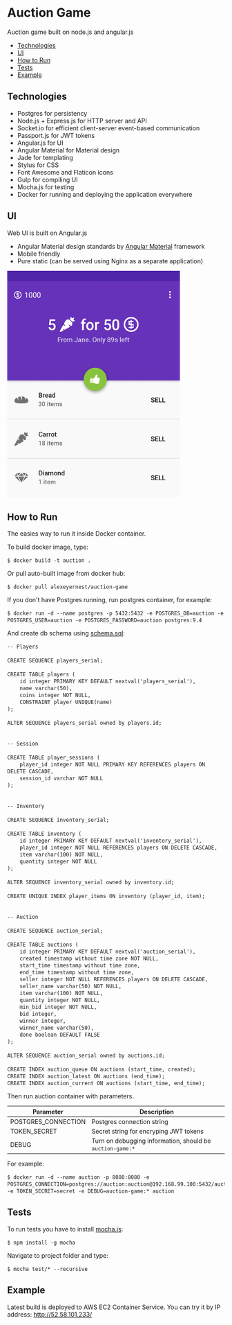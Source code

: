 # Auction Game
Auction game built on node.js and angular.js

* [Technologies](#technologies)
* [UI](#ui)
* [How to Run](#how-to-run)
* [Tests](#tests)
* [Example](#example)

## Technologies
* Postgres for persistency
* Node.js + Express.js for HTTP server and API
* Socket.io for efficient client-server event-based communication
* Passport.js for JWT tokens
* Angular.js for UI
* Angular Material for Material design
* Jade for templating
* Stylus for CSS
* Font Awesome and Flaticon icons
* Gulp for compiling UI
* Mocha.js for testing
* Docker for running and deploying the application everywhere


## UI
Web UI is built on Angular.js

* Angular Material design standards by [Angular Material](https://material.angularjs.org/latest/) framework
* Mobile friendly
* Pure static (can be served using Nginx as a separate application)

<img src="assets/auction-design.png" width="400">


## How to Run
The easies way to run it inside Docker container.

To build docker image, type:
```
$ docker build -t auction .
```

Or pull auto-built image from docker hub:
```
$ docker pull alexeyernest/auction-game
```

If you don't have Postgres running, run postgres container, for example:
```
$ docker run -d --name postgres -p 5432:5432 -e POSTGRES_DB=auction -e POSTGRES_USER=auction -e POSTGRES_PASSWORD=auction postgres:9.4
```

And create db schema using [schema.sql](database/schema.sql):
```
-- Players

CREATE SEQUENCE players_serial;

CREATE TABLE players (
    id integer PRIMARY KEY DEFAULT nextval('players_serial'),
    name varchar(50),
    coins integer NOT NULL,
    CONSTRAINT player UNIQUE(name)
);

ALTER SEQUENCE players_serial owned by players.id;


-- Session

CREATE TABLE player_sessions (
    player_id integer NOT NULL PRIMARY KEY REFERENCES players ON DELETE CASCADE,
    session_id varchar NOT NULL
);


-- Inventory

CREATE SEQUENCE inventory_serial;

CREATE TABLE inventory (
    id integer PRIMARY KEY DEFAULT nextval('inventory_serial'),
    player_id integer NOT NULL REFERENCES players ON DELETE CASCADE,
    item varchar(100) NOT NULL,
    quantity integer NOT NULL
);

ALTER SEQUENCE inventory_serial owned by inventory.id;

CREATE UNIQUE INDEX player_items ON inventory (player_id, item);


-- Auction

CREATE SEQUENCE auction_serial;

CREATE TABLE auctions (
    id integer PRIMARY KEY DEFAULT nextval('auction_serial'),
    created timestamp without time zone NOT NULL,
    start_time timestamp without time zone,
    end_time timestamp without time zone,
    seller integer NOT NULL REFERENCES players ON DELETE CASCADE,
    seller_name varchar(50) NOT NULL,
    item varchar(100) NOT NULL,
    quantity integer NOT NULL,
    min_bid integer NOT NULL,
    bid integer,
    winner integer,
    winner_name varchar(50),
    done boolean DEFAULT FALSE
);

ALTER SEQUENCE auction_serial owned by auctions.id;

CREATE INDEX auction_queue ON auctions (start_time, created);
CREATE INDEX auction_latest ON auctions (end_time);
CREATE INDEX auction_current ON auctions (start_time, end_time);
```

Then run auction container with parameters.

| Parameter | Description |
|------------|-----------|
| POSTGRES_CONNECTION | Postgres connection string |
| TOKEN_SECRET | Secret string for encryping JWT tokens |
| DEBUG | Turn on debugging information, should be `auction-game:*` |

For example:
```
$ docker run -d --name auction -p 8080:8080 -e POSTGRES_CONNECTION=postgres://auction:auction@192.168.99.100:5432/auction -e TOKEN_SECRET=secret -e DEBUG=auction-game:* auction
```


## Tests
To run tests you have to install [mocha.js](http://npmjs.com/package/mocha):
```
$ npm install -g mocha
```

Navigate to project folder and type:
```
$ mocha test/* --recursive
```

## Example
Latest build is deployed to AWS EC2 Container Service. You can try it by IP address: http://52.58.101.233/
